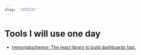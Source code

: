 ```yaml
---
slug: '/1F2C2C'
---
```


# Tools I will use one day

- [tremorlabs/tremor: The react library to build dashboards fast.](https://github.com/tremorlabs/tremor)
